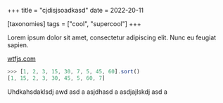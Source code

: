 +++
title = "cjdisjsoadkasd"
date = 2022-20-11

[taxonomies]
tags = ["cool", "supercool"]
+++

Lorem ipsum dolor sit amet, consectetur adipiscing elit. Nunc eu feugiat sapien.

[wtfjs.com](https://wtfjs.com)

```javascript
>>> [1, 2, 3, 15, 30, 7, 5, 45, 60].sort()
[1, 15, 2, 3, 30, 45, 5, 60, 7]
```

<!-- more -->

Uhdkahsdaklsdj awd asd a  asjdhasd a asdjajlskdj  asd a
